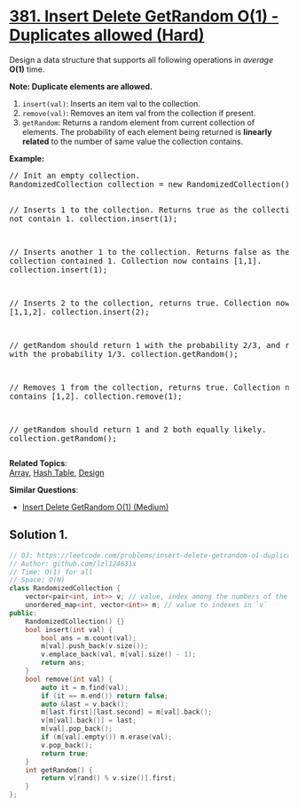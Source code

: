 # [381. Insert Delete GetRandom O(1) - Duplicates allowed (Hard)](https://leetcode.com/problems/insert-delete-getrandom-o1-duplicates-allowed/)

<p>Design a data structure that supports all following operations in <i>average</i> <b>O(1)</b> time.</p>
<b>Note: Duplicate elements are allowed.</b>
<p>
</p><ol>
<li><code>insert(val)</code>: Inserts an item val to the collection.</li>
<li><code>remove(val)</code>: Removes an item val from the collection if present.</li>
<li><code>getRandom</code>: Returns a random element from current collection of elements. The probability of each element being returned is <b>linearly related</b> to the number of same value the collection contains.</li>
</ol>
<p></p>

<p><b>Example:</b>
</p><pre>// Init an empty collection.
RandomizedCollection collection = new RandomizedCollection();

// Inserts 1 to the collection. Returns true as the collection did not contain 1.
collection.insert(1);

// Inserts another 1 to the collection. Returns false as the collection contained 1. Collection now contains [1,1].
collection.insert(1);

// Inserts 2 to the collection, returns true. Collection now contains [1,1,2].
collection.insert(2);

// getRandom should return 1 with the probability 2/3, and returns 2 with the probability 1/3.
collection.getRandom();

// Removes 1 from the collection, returns true. Collection now contains [1,2].
collection.remove(1);

// getRandom should return 1 and 2 both equally likely.
collection.getRandom();
</pre>
<p></p>

**Related Topics**:  
[Array](https://leetcode.com/tag/array/), [Hash Table](https://leetcode.com/tag/hash-table/), [Design](https://leetcode.com/tag/design/)

**Similar Questions**:
* [Insert Delete GetRandom O(1) (Medium)](https://leetcode.com/problems/insert-delete-getrandom-o1/)

## Solution 1.

```cpp
// OJ: https://leetcode.com/problems/insert-delete-getrandom-o1-duplicates-allowed/
// Author: github.com/lzl124631x
// Time: O(1) for all
// Space: O(N)
class RandomizedCollection {
    vector<pair<int, int>> v; // value, index among the numbers of the same value
    unordered_map<int, vector<int>> m; // value to indexes in `v`
public:
    RandomizedCollection() {}
    bool insert(int val) {
        bool ans = m.count(val);
        m[val].push_back(v.size());
        v.emplace_back(val, m[val].size() - 1);
        return ans;
    }
    bool remove(int val) {
        auto it = m.find(val);
        if (it == m.end()) return false;
        auto &last = v.back();
        m[last.first][last.second] = m[val].back();
        v[m[val].back()] = last;
        m[val].pop_back();
        if (m[val].empty()) m.erase(val);
        v.pop_back();
        return true;
    }
    int getRandom() {
        return v[rand() % v.size()].first;
    }
};
```
